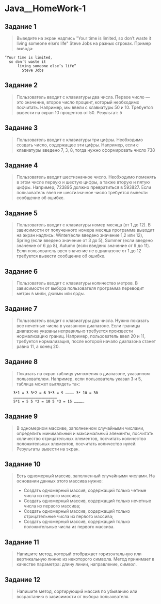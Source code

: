# Java__HomeWork-1

## Задание 1 
> Выведите на экран надпись "Your time is limited, so don’t waste it living someone else’s life" Steve Jobs 
на разных строках. Пример вывода: 

    “Your time is limited, 
      so don’t waste it 
          living someone else’s life” 
            Steve Jobs

## Задание 2 
> Пользователь вводит с клавиатуры два числа. Первое число — это значение, второе число процент, который
необходимо посчитать. Например, мы ввели с клавиатуры 50 и 10. Требуется вывести на экран 10 процентов от 50.
Результат: 5

## Задание 3 
> Пользователь вводит с клавиатуры три цифры. Необходимо создать число, содержащее эти цифры. Например,
если с клавиатуры введено 7, 3, 8, тогда нужно сформировать число 738

## Задание 4 
> Пользователь вводит шестизначное число. Необходимо поменять в этом числе первую и шестую цифры, а также
вторую и пятую цифры. Например, 723895 должно превратиться в 593827. Если пользователь ввел не шестизначное
число требуется вывести сообщение об ошибке.


## Задание 5
> Пользователь вводит с клавиатуры номер месяца (от 1 до 12). В зависимости от полученного номера месяца
программа выводит на экран надпись: Winter(если введено значение 1,2 или 12), Spring (если введено значение от 3
до 5), Summer (если введено значение от 6 до 8), Autumn (если введено значение от 9 до 11). Если пользователь ввел
значение не в диапазоне от 1 до 12 требуется вывести сообщение об ошибке.

## Задание 6
> Пользователь вводит с клавиатуры количество метров. В зависимости от выбора пользователя программа
переводит метры в мили, дюймы или ярды.

## Задание 7
> Пользователь вводит с клавиатуры два числа. Нужно показать все нечетные числа в указанном диапазоне. Если
границы диапазона указаны неправильно требуется произвести нормализацию границ. Например, пользователь
ввел 20 и 11, требуется нормализация, после которой начало диапазона станет равно 11, а конец 20.

## Задание 8
> Показать на экран таблицу умножения в диапазоне, указанном пользователем. Например, если пользователь
указал 3 и 5, таблица может выглядеть так:

        3*1 = 3 3*2 = 6 3*3 = 9 ………… 3* 10 = 30
        ……………………………………………………
        5*1 = 5 5 *2 = 10 5 *3 = 15 ………….


## Задание 9
> В одномерном массиве, заполненном случайными числами, определить минимальный и максимальный элементы,
посчитать количество отрицательных элементов, посчитать количество положительных элементов, посчитать количество
нулей. Результаты вывести на экран.

## Задание 10
> Есть одномерный массив, заполненный случайными числами. На основании данных этого массива нужно:
>* Создать одномерный массив, содержащий только четные числа из первого массива;
>* Создать одномерный массив, содержащий только нечетные числа из первого массива;
>* Создать одномерный массив, содержащий только отрицательные числа из первого массива;
>* Создать одномерный массив, содержащий только положительные числа из первого массива.

## Задание 11
> Напишите метод, который отображает горизонтальную или вертикальную линию из некоторого символа.
Метод принимает в качестве параметра: длину линии, направление, символ.

## Задание 12
> Напишите метод, сортирующий массив по убыванию или возрастанию в зависимости от выбора пользователя.







